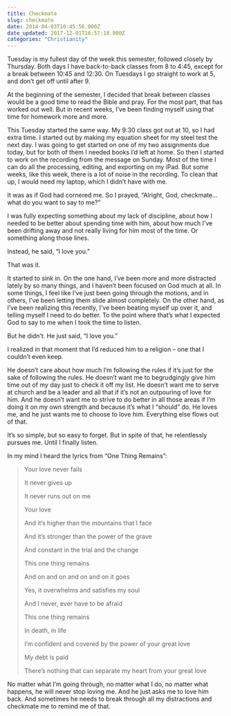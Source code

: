 ```yaml
---
title: Checkmate
slug: checkmate
date: 2014-04-03T10:45:56.000Z
date_updated: 2017-12-01T16:57:18.000Z
categories: "Christianity"
---
```


Tuesday is my fullest day of the week this semester, followed closely by Thursday. Both days I have back-to-back classes from 8 to 4:45, except for a break between 10:45 and 12:30. On Tuesdays I go straight to work at 5, and don’t get off until after 9.

At the beginning of the semester, I decided that break between classes would be a good time to read the Bible and pray. For the most part, that has worked out well. But in recent weeks, I’ve been finding myself using that time for homework more and more.

This Tuesday started the same way. My 9:30 class got out at 10, so I had extra time. I started out by making my equation sheet for my steel test the next day. I was going to get started on one of my two assignments due today, but for both of them I needed books I’d left at home. So then I started to work on the recording from the message on Sunday. Most of the time I can do all the processing, editing, and exporting on my iPad. But some weeks, like this week, there is a lot of noise in the recording. To clean that up, I would need my laptop, which I didn’t have with me.

It was as if God had cornered me. So I prayed, “Alright, God, checkmate…what do you want to say to me?”

I was fully expecting something about my lack of discipline, about how I needed to be better about spending time with him, about how much I’ve been drifting away and not really living for him most of the time. Or something along those lines.

Instead, he said, “I love you.”

That was it.

It started to sink in. On the one hand, I’ve been more and more distracted lately by so many things, and I haven’t been focused on God much at all. In some things, I feel like I’ve just been going through the motions, and in others, I’ve been letting them slide almost completely. On the other hand, as I’ve been realizing this recently, I’ve been beating myself up over it, and telling myself I need to do better. To the point where that’s what I expected God to say to me when I took the time to listen.

But he didn’t. He just said, “I love you.”

I realized in that moment that I’d reduced him to a religion – one that I couldn’t even keep.

He doesn’t care about how much I’m following the rules if it’s just for the sake of following the rules. He doesn’t want me to begrudgingly give him time out of my day just to check it off my list. He doesn’t want me to serve at church and be a leader and all that if it’s not an outpouring of love for him. And he doesn’t want me to strive to do better in all those areas if I’m doing it on my own strength and because it’s what I “should” do. He loves me, and he just wants me to choose to love him. Everything else flows out of that.

It’s so simple, but so easy to forget. But in spite of that, he relentlessly pursues me. Until I finally listen.

In my mind I heard the lyrics from “One Thing Remains”:

> Your love never fails
> 
> It never gives up
> 
> It never runs out on me
> 
> Your love
> 
> And it’s higher than the mountains that I face
> 
> And it’s stronger than the power of the grave
> 
> And constant in the trial and the change
> 
> This one thing remains
> 
> And on and on and on and on it goes
> 
> Yes, it overwhelms and satisfies my soul
> 
> And I never, ever have to be afraid
> 
> This one thing remains
> 
> In death, in life
> 
> I’m confident and covered by the power of your great love
> 
> My debt is paid
> 
> There’s nothing that can separate my heart from your great love

No matter what I’m going through, no matter what I do, no matter what happens, he will never stop loving me. And he just asks me to love him back. And sometimes he needs to break through all my distractions and checkmate me to remind me of that.
